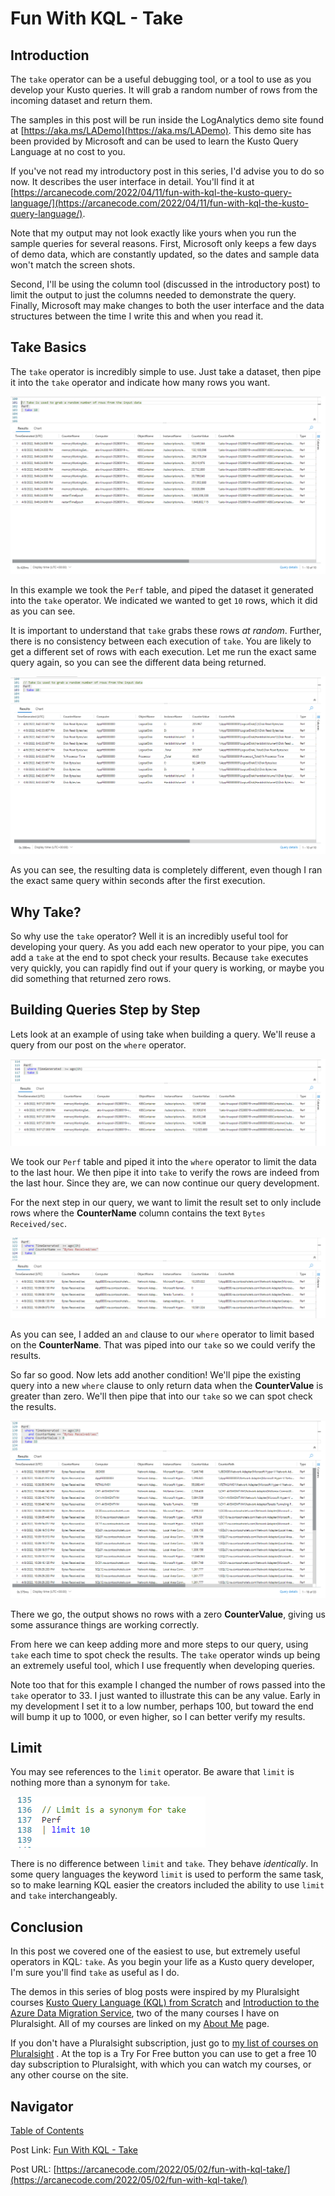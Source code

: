 # Fun With KQL - Take

## Introduction

The `take` operator can be a useful debugging tool, or a tool to use as you develop your Kusto queries. It will grab a random number of rows from the incoming dataset and return them.

The samples in this post will be run inside the LogAnalytics demo site found at [https://aka.ms/LADemo](https://aka.ms/LADemo). This demo site has been provided by Microsoft and can be used to learn the Kusto Query Language at no cost to you.

If you've not read my introductory post in this series, I'd advise you to do so now. It describes the user interface in detail. You'll find it at [https://arcanecode.com/2022/04/11/fun-with-kql-the-kusto-query-language/](https://arcanecode.com/2022/04/11/fun-with-kql-the-kusto-query-language/).

Note that my output may not look exactly like yours when you run the sample queries for several reasons. First, Microsoft only keeps a few days of demo data, which are constantly updated, so the dates and sample data won't match the screen shots.

Second, I'll be using the column tool (discussed in the introductory post) to limit the output to just the columns needed to demonstrate the query. Finally, Microsoft may make changes to both the user interface and the data structures between the time I write this and when you read it.

## Take Basics

The `take` operator is incredibly simple to use. Just take a dataset, then pipe it into the `take` operator and indicate how many rows you want.

![Take Basics](04.01.01_Take_Basics.png)

In this example we took the `Perf` table, and piped the dataset it generated into the `take` operator. We indicated we wanted to get `10` rows, which it did as you can see.

It is important to understand that `take` grabs these rows _at random_. Further, there is no consistency between each execution of `take`. You are likely to get a different set of rows with each execution. Let me run the exact same query again, so you can see the different data being returned.

![Take With Different Rows](04.01.02_Take_Different_Rows.png)

As you can see, the resulting data is completely different, even though I ran the exact same query within seconds after the first execution.

## Why Take?

So why use the `take` operator? Well it is an incredibly useful tool for developing your query. As you add each new operator to your pipe, you can add a `take` at the end to spot check your results. Because `take` executes very quickly, you can rapidly find out if your query is working, or maybe you did something that returned zero rows.

## Building Queries Step by Step

Lets look at an example of using take when building a query. We'll reuse a query from our post on the `where` operator.

![Building with Take Step 1](04.01.03_Building_Step_1.png)

We took our `Perf` table and piped it into the `where` operator to limit the data to the last hour. We then pipe it into `take` to verify the rows are indeed from the last hour. Since they are, we can now continue our query development.

For the next step in our query, we want to limit the result set to only include rows where the **CounterName** column contains the text `Bytes Received/sec`.

![Building with Take Step 2](04.01.04_Building_Step_2.png)

As you can see, I added an `and` clause to our `where` operator to limit based on the **CounterName**. That was piped into our `take` so we could verify the results.

So far so good. Now lets add another condition! We'll pipe the existing query into a new `where` clause to only return data when the **CounterValue** is greater than zero. We'll then pipe that into our `take` so we can spot check the results.

![Building with Take Step 3](04.01.05_Building_Step_3.png)

There we go, the output shows no rows with a zero **CounterValue**, giving us some assurance things are working correctly.

From here we can keep adding more and more steps to our query, using `take` each time to spot check the results. The `take` operator winds up being an extremely useful tool, which I use frequently when developing queries.

Note too that for this example I changed the number of rows passed into the `take` operator to 33. I just wanted to illustrate this can be any value. Early in my development I set it to a low number, perhaps 100, but toward the end will bump it up to 1000, or even higher, so I can better verify my results.

## Limit

You may see references to the `limit` operator. Be aware that `limit` is nothing more than a synonym for `take`.

![Limit](04.01.06_Limit.png)

There is no difference between `limit` and `take`. They behave _identically_. In some query languages the keyword `limit` is used to perform the same task, so to make learning KQL easier the creators included the ability to use `limit` and `take` interchangeably.

## Conclusion

In this post we covered one of the easiest to use, but extremely useful operators in KQL: `take`. As you begin your life as a Kusto query developer, I'm sure you'll find `take` as useful as I do.

The demos in this series of blog posts were inspired by my Pluralsight courses [Kusto Query Language (KQL) from Scratch](https://pluralsight.pxf.io/MXDo5o) and [Introduction to the Azure Data Migration Service](https://pluralsight.pxf.io/2rQXjQ), two of the many courses I have on Pluralsight. All of my courses are linked on my [About Me](https://arcanecode.com/info/) page.

If you don't have a Pluralsight subscription, just go to [my list of courses on Pluralsight](https://pluralsight.pxf.io/kjz6jn) . At the top is a Try For Free button you can use to get a free 10 day subscription to Pluralsight, with which you can watch my courses, or any other course on the site.

## Navigator
[Table of Contents](../Table%20of%20Contents.md)

Post Link: [Fun With KQL - Take](https://arcanecode.com/2022/05/02/fun-with-kql-take/)

Post URL: [https://arcanecode.com/2022/05/02/fun-with-kql-take/](https://arcanecode.com/2022/05/02/fun-with-kql-take/)
